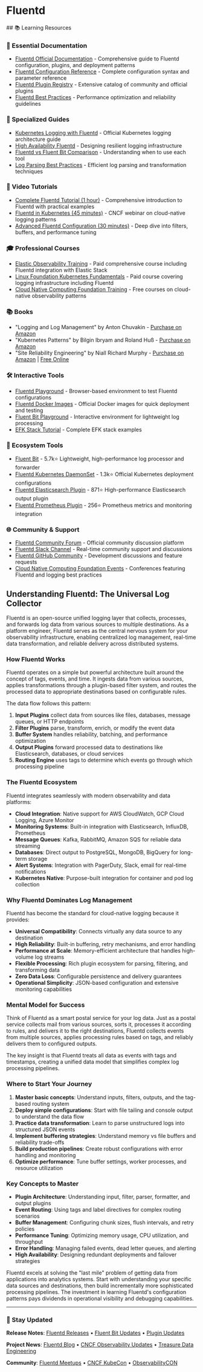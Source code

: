 # Fluentd

<GitHubButtons />
## 📚 Learning Resources

### 📖 Essential Documentation
- [Fluentd Official Documentation](https://docs.fluentd.org/) - Comprehensive guide to Fluentd configuration, plugins, and deployment patterns
- [Fluentd Configuration Reference](https://docs.fluentd.org/configuration) - Complete configuration syntax and parameter reference
- [Fluentd Plugin Registry](https://www.fluentd.org/plugins) - Extensive catalog of community and official plugins
- [Fluentd Best Practices](https://docs.fluentd.org/best-practices) - Performance optimization and reliability guidelines

### 📝 Specialized Guides
- [Kubernetes Logging with Fluentd](https://kubernetes.io/docs/concepts/cluster-administration/logging/) - Official Kubernetes logging architecture guide
- [High Availability Fluentd](https://docs.fluentd.org/deployment/high-availability) - Designing resilient logging infrastructure
- [Fluentd vs Fluent Bit Comparison](https://docs.fluentbit.io/manual/about/fluentd-and-fluent-bit) - Understanding when to use each tool
- [Log Parsing Best Practices](https://docs.fluentd.org/parser) - Efficient log parsing and transformation techniques

### 🎥 Video Tutorials
- [Complete Fluentd Tutorial (1 hour)](https://www.youtube.com/watch?v=Gp0-7oVOtPw) - Comprehensive introduction to Fluentd with practical examples
- [Fluentd in Kubernetes (45 minutes)](https://www.youtube.com/watch?v=pRhHTXgYp8I) - CNCF webinar on cloud-native logging patterns
- [Advanced Fluentd Configuration (30 minutes)](https://www.youtube.com/watch?v=miWWQ8HxfVg) - Deep dive into filters, buffers, and performance tuning

### 🎓 Professional Courses
- [Elastic Observability Training](https://www.elastic.co/training/) - Paid comprehensive course including Fluentd integration with Elastic Stack
- [Linux Foundation Kubernetes Fundamentals](https://www.linuxfoundation.org/training/kubernetes-fundamentals/) - Paid course covering logging infrastructure including Fluentd
- [Cloud Native Computing Foundation Training](https://www.cncf.io/training/) - Free courses on cloud-native observability patterns

### 📚 Books
- "Logging and Log Management" by Anton Chuvakin - [Purchase on Amazon](https://www.amazon.com/Logging-Log-Management-Authoritative-Understanding/dp/1597496359)
- "Kubernetes Patterns" by Bilgin Ibryam and Roland Huß - [Purchase on Amazon](https://www.amazon.com/Kubernetes-Patterns-Designing-Cloud-Native-Applications/dp/1492050288)
- "Site Reliability Engineering" by Niall Richard Murphy - [Purchase on Amazon](https://www.amazon.com/Site-Reliability-Engineering-Production-Systems/dp/149192912X) | [Free Online](https://sre.google/sre-book/table-of-contents/)

### 🛠️ Interactive Tools
- [Fluentd Playground](https://fluentd.org/playground) - Browser-based environment to test Fluentd configurations
- [Fluentd Docker Images](https://hub.docker.com/r/fluent/fluentd/) - Official Docker images for quick deployment and testing
- [Fluent Bit Playground](https://playground.fluentbit.io/) - Interactive environment for lightweight log processing
- [EFK Stack Tutorial](https://github.com/kubernetes/kubernetes/tree/master/cluster/addons/fluentd-elasticsearch) - Complete EFK stack examples

### 🚀 Ecosystem Tools
- [Fluent Bit](https://github.com/fluent/fluent-bit) - 5.7k⭐ Lightweight, high-performance log processor and forwarder
- [Fluentd Kubernetes DaemonSet](https://github.com/fluent/fluentd-kubernetes-daemonset) - 1.3k⭐ Official Kubernetes deployment configurations
- [Fluentd Elasticsearch Plugin](https://github.com/uken/fluent-plugin-elasticsearch) - 871⭐ High-performance Elasticsearch output plugin
- [Fluentd Prometheus Plugin](https://github.com/fluent/fluent-plugin-prometheus) - 256⭐ Prometheus metrics and monitoring integration

### 🌐 Community & Support
- [Fluentd Community Forum](https://discuss.fluentd.org/) - Official community discussion platform
- [Fluentd Slack Channel](https://fluentd.slack.com/) - Real-time community support and discussions
- [Fluentd GitHub Community](https://github.com/fluent/fluentd/discussions) - Development discussions and feature requests
- [Cloud Native Computing Foundation Events](https://www.cncf.io/events/) - Conferences featuring Fluentd and logging best practices

## Understanding Fluentd: The Universal Log Collector

Fluentd is an open-source unified logging layer that collects, processes, and forwards log data from various sources to multiple destinations. As a platform engineer, Fluentd serves as the central nervous system for your observability infrastructure, enabling centralized log management, real-time data transformation, and reliable delivery across distributed systems.

### How Fluentd Works

Fluentd operates on a simple but powerful architecture built around the concept of tags, events, and time. It ingests data from various sources, applies transformations through a plugin-based filter system, and routes the processed data to appropriate destinations based on configurable rules.

The data flow follows this pattern:
1. **Input Plugins** collect data from sources like files, databases, message queues, or HTTP endpoints
2. **Filter Plugins** parse, transform, enrich, or modify the event data
3. **Buffer System** handles reliability, batching, and performance optimization
4. **Output Plugins** forward processed data to destinations like Elasticsearch, databases, or cloud services
5. **Routing Engine** uses tags to determine which events go through which processing pipeline

### The Fluentd Ecosystem

Fluentd integrates seamlessly with modern observability and data platforms:

- **Cloud Integration**: Native support for AWS CloudWatch, GCP Cloud Logging, Azure Monitor
- **Monitoring Systems**: Built-in integration with Elasticsearch, InfluxDB, Prometheus
- **Message Queues**: Kafka, RabbitMQ, Amazon SQS for reliable data streaming
- **Databases**: Direct output to PostgreSQL, MongoDB, BigQuery for long-term storage
- **Alert Systems**: Integration with PagerDuty, Slack, email for real-time notifications
- **Kubernetes Native**: Purpose-built integration for container and pod log collection

### Why Fluentd Dominates Log Management

Fluentd has become the standard for cloud-native logging because it provides:

- **Universal Compatibility**: Connects virtually any data source to any destination
- **High Reliability**: Built-in buffering, retry mechanisms, and error handling
- **Performance at Scale**: Memory-efficient architecture that handles high-volume log streams
- **Flexible Processing**: Rich plugin ecosystem for parsing, filtering, and transforming data
- **Zero Data Loss**: Configurable persistence and delivery guarantees
- **Operational Simplicity**: JSON-based configuration and extensive monitoring capabilities

### Mental Model for Success

Think of Fluentd as a smart postal service for your log data. Just as a postal service collects mail from various sources, sorts it, processes it according to rules, and delivers it to the right destinations, Fluentd collects events from multiple sources, applies processing rules based on tags, and reliably delivers them to configured outputs.

The key insight is that Fluentd treats all data as events with tags and timestamps, creating a unified data model that simplifies complex log processing pipelines.

### Where to Start Your Journey

1. **Master basic concepts**: Understand inputs, filters, outputs, and the tag-based routing system
2. **Deploy simple configurations**: Start with file tailing and console output to understand the data flow
3. **Practice data transformation**: Learn to parse unstructured logs into structured JSON events
4. **Implement buffering strategies**: Understand memory vs file buffers and reliability trade-offs
5. **Build production pipelines**: Create robust configurations with error handling and monitoring
6. **Optimize performance**: Tune buffer settings, worker processes, and resource utilization

### Key Concepts to Master

- **Plugin Architecture**: Understanding input, filter, parser, formatter, and output plugins
- **Event Routing**: Using tags and label directives for complex routing scenarios  
- **Buffer Management**: Configuring chunk sizes, flush intervals, and retry policies
- **Performance Tuning**: Optimizing memory usage, CPU utilization, and throughput
- **Error Handling**: Managing failed events, dead letter queues, and alerting
- **High Availability**: Designing redundant deployments and failover strategies

Fluentd excels at solving the "last mile" problem of getting data from applications into analytics systems. Start with understanding your specific data sources and destinations, then build incrementally more sophisticated processing pipelines. The investment in learning Fluentd's configuration patterns pays dividends in operational visibility and debugging capabilities.

---

### 📡 Stay Updated

**Release Notes**: [Fluentd Releases](https://github.com/fluent/fluentd/releases) • [Fluent Bit Updates](https://github.com/fluent/fluent-bit/releases) • [Plugin Updates](https://rubygems.org/search?query=fluent-plugin)

**Project News**: [Fluentd Blog](https://www.fluentd.org/blog/) • [CNCF Observability Updates](https://www.cncf.io/blog/category/observability/) • [Treasure Data Engineering](https://blog.treasuredata.com/)

**Community**: [Fluentd Meetups](https://www.meetup.com/pro/fluentd/) • [CNCF KubeCon](https://www.cncf.io/kubecon-cloudnativecon-events/) • [ObservabilityCON](https://observabilitycon.io/)